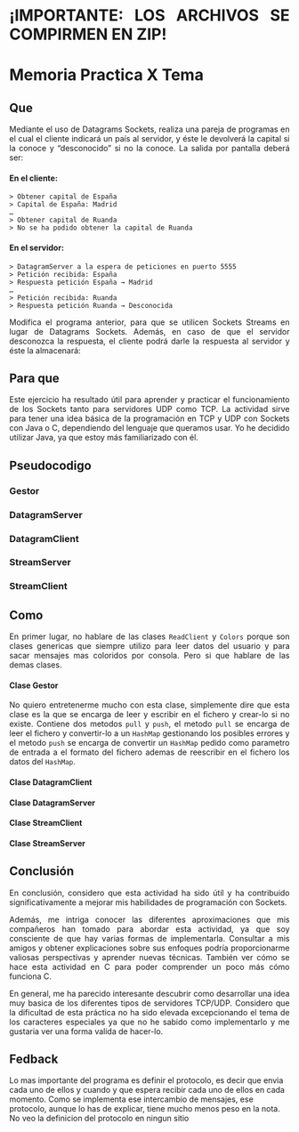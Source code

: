<div style="text-align: justify;">

# ¡IMPORTANTE: LOS ARCHIVOS SE COMPIRMEN EN ZIP!
# Memoria Practica X Tema

## Que 

Mediante el uso de Datagrams Sockets, realiza una pareja de programas en el cual el cliente indicará un país al servidor, y éste le devolverá la capital si la conoce y “desconocido” si no la conoce.
La salida por pantalla deberá ser:

#### En el cliente:
```
> Obtener capital de España  
> Capital de España: Madrid  
…  
> Obtener capital de Ruanda  
> No se ha podido obtener la capital de Ruanda  
```
#### En el servidor:
```
> DatagramServer a la espera de peticiones en puerto 5555  
> Petición recibida: España  
> Respuesta petición España → Madrid  
…
> Petición recibida: Ruanda  
> Respuesta petición Ruanda → Desconocida  
```
Modifica el programa anterior, para que se utilicen Sockets Streams en lugar de Datagrams Sockets.
Además, en caso de que el servidor desconozca la respuesta, el cliente podrá darle la respuesta al servidor y éste la almacenará:

## Para que

Este ejercicio ha resultado útil para aprender y practicar el funcionamiento de los Sockets tanto para servidores UDP como TCP. La
actividad sirve para tener una idea básica de la programación en TCP y UDP con Sockets con Java o C,
dependiendo del lenguaje que queramos usar. Yo he decidido utilizar Java, ya que estoy más
familiarizado con él.


<div style="page-break-before:always"></div>

## Pseudocodigo
### Gestor
### DatagramServer
### DatagramClient
### StreamServer
### StreamClient

## Como
En primer lugar, no hablare de las clases `ReadClient` y `Colors` porque son clases genericas que siempre utilizo para leer datos del usuario y para sacar mensajes mas coloridos por consola. Pero si que hablare de las demas clases.

#### Clase Gestor
No quiero entretenerme mucho con esta clase, simplemente dire que esta clase es la que se encarga de leer y escribir en el fichero y crear-lo si no existe. Contiene dos metodos `pull` y `push`, el metodo `pull` se encarga de leer el fichero y convertir-lo a un `HashMap` gestionando los posibles errores y el metodo `push` se encarga de convertir un `HashMap` pedido como parametro de entrada a el formato del fichero ademas de reescribir en el fichero los datos del `HashMap`.

#### Clase DatagramClient
#### Clase DatagramServer
#### Clase StreamClient
#### Clase StreamServer

## Conclusión
En conclusión, considero que esta actividad ha sido útil y ha contribuido significativamente a mejorar mis habilidades de programación con Sockets.

Además, me intriga conocer las diferentes aproximaciones que mis compañeros han tomado para abordar esta actividad, ya que soy consciente de que hay varias formas de implementarla. Consultar a mis amigos y obtener explicaciones sobre sus enfoques podría proporcionarme valiosas perspectivas y aprender nuevas técnicas. También ver cómo se hace esta actividad en C para poder comprender un poco más cómo funciona C.

En general, me ha parecido interesante descubrir como desarrollar una idea muy basica de los diferentes tipos de servidores TCP/UDP. Considero que la dificultad de esta práctica no ha sido elevada excepcionando el tema de los caracteres especiales ya que no he sabido como implementarlo y me gustaria ver una forma valida de hacer-lo.


</div>

## Fedback
Lo mas importante del programa es definir el protocolo, es decir que envia cada uno de ellos y cuando y que espera recibir cada uno de ellos en cada momento. Como se implementa ese intercambio de mensajes, ese protocolo, aunque lo has de explicar, tiene mucho menos peso en la nota. No veo la definicion del protocolo en ningun sitio
